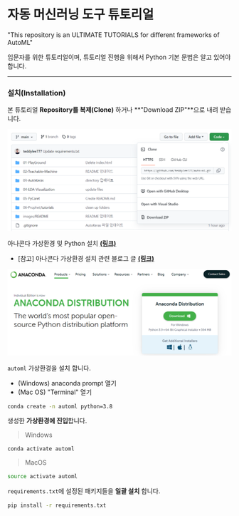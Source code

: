 # 자동 머신러닝 도구 튜토리얼 

"This repository is an ULTIMATE TUTORIALS for different frameworks of AutoML"

입문자를 위한 튜토리얼이며, 튜토리얼 진행을 위해서 Python 기본 문법은 알고 있어야 합니다.



----

### 설치(Installation)

본 튜토리얼 **Repository를 복제(Clone)** 하거나 **"Download ZIP"**으로 내려 받습니다.

![image-20220828033638915](./images/README/image-20220828033638915.png)



아나콘다 가상환경 및 Python 설치 [**(링크)**](https://www.anaconda.com/products/distribution)

- [참고] 아나콘다 가상환경 설치 관련 블로그 글 [**(링크)**](https://teddylee777.github.io/python/anaconda-%EA%B0%80%EC%83%81%ED%99%98%EA%B2%BD%EC%84%A4%EC%A0%95-%ED%8C%81-%EA%B0%95%EC%A2%8C)

![image-20220828033256739](./images/README/image-20220828033256739-16616257474351.png)

`automl` 가상환경을 설치 합니다.

- (Windows) anaconda prompt 열기
- (Mac OS) "Terminal" 열기

```bash
conda create -n automl python=3.8
```



생성한 **가상환경에 진입**합니다.

> Windows

```bash
conda activate automl
```

> MacOS

```bash
source activate automl
```



`requirements.txt`에 설정된 패키지들을 **일괄 설치** 합니다.

```bash
pip install -r requirements.txt
```



